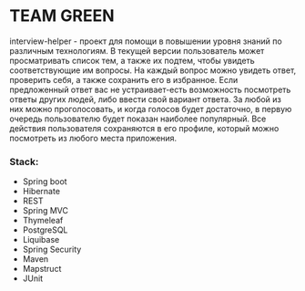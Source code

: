 # TEAM GREEN
interview-helper - проект для помощи в повышении уровня знаний по различным технологиям.
В текущей версии пользователь может просматривать список тем, а также их подтем, чтобы увидеть соответствующие им вопросы.
На каждый вопрос можно увидеть ответ, проверить себя, а также сохранить его в избранное.
Если предложенный ответ вас не устраивает-есть возможность посмотреть ответы других людей, либо ввести свой вариант ответа. 
За любой из них можно проголосовать, и когда голосов будет достаточно, в первую очередь пользователю будет показан
наиболее популярный. 
Все действия пользователя сохраняются в его профиле, который можно посмотреть из любого места приложения.

### Stack:
* Spring boot
* Hibernate
* REST
* Spring MVC
* Thymeleaf
* PostgreSQL
* Liquibase
* Spring Security
* Maven
* Mapstruct
* JUnit
